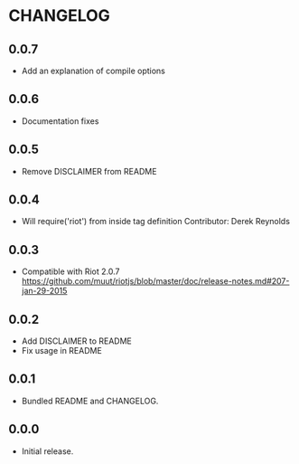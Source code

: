 # CHANGELOG

## 0.0.7

  * Add an explanation of compile options

## 0.0.6

  * Documentation fixes

## 0.0.5

  * Remove DISCLAIMER from README

## 0.0.4

  * Will require('riot') from inside tag definition
    Contributor: Derek Reynolds

## 0.0.3

  * Compatible with Riot 2.0.7
    https://github.com/muut/riotjs/blob/master/doc/release-notes.md#207-jan-29-2015

## 0.0.2

  * Add DISCLAIMER to README
  * Fix usage in README

## 0.0.1

  * Bundled README and CHANGELOG.

## 0.0.0

  * Initial release.
